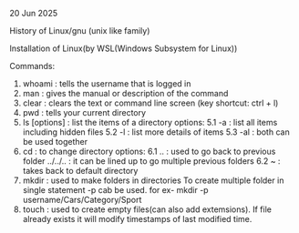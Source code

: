 20 Jun 2025

History of Linux/gnu (unix like family)

Installation of Linux(by WSL(Windows Subsystem for Linux))

Commands:
1. whoami : tells the username that is logged in
2. man <command> : gives the manual or description of the command
3. clear : clears the text or command line screen (key shortcut: ctrl + l)
4. pwd :  tells your current directory
5. ls [options] : list the items of a directory 
       options:
        5.1  -a : list all items including hidden files
        5.2  -l : list more details of items
        5.3   -al : both can be used together
6. cd <path> : to change directory
     options:
     6.1 .. : used to go back to previous folder
           ../../.. : it can be lined up to go multiple previous folders
     6.2 ~ : takes back to default directory
7. mkdir : used to make folders in directories
            To create multiple folder in single statement -p  cab be used.
           for ex- mkdir -p username/Cars/Category/Sport
8. touch : used to create empty files(can also add extemsions).
             If file already exists it will modify timestamps of last modified time.






